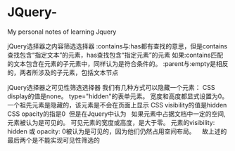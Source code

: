 # JQuery-
My personal notes of learning Jquery

jQuery选择器之内容筛选选择器
  :contains与:has都有查找的意思，但是contains查找包含“指定文本”的元素，has查找包含“指定元素”的元素
  如果:contains匹配的文本包含在元素的子元素中，同样认为是符合条件的。
  :parent与:empty是相反的，两者所涉及的子元素，包括文本节点

jQuery选择器之可见性筛选选择器
  我们有几种方式可以隐藏一个元素：
    CSS display的值是none。
    type="hidden"的表单元素。
    宽度和高度都显式设置为0。
    一个祖先元素是隐藏的，该元素是不会在页面上显示
    CSS visibility的值是hidden
    CSS opacity的指是0
  但是在Jquery中认为
    如果元素中占据文档中一定的空间,元素被认为是可见的。
    可见元素的宽度或高度，是大于零。
    元素的visibility: hidden 或 opacity: 0被认为是可见的，因为他们仍然占用空间布局。
    故上述的最后两个是不能实现可见性筛选的
   


